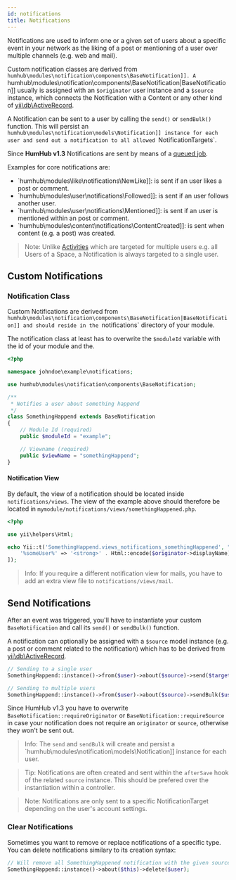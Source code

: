 ```yaml
---
id: notifications
title: Notifications
---
```


Notifications are used to inform one or a given set of users about a specific event in your network as the liking of a post or mentioning of a user over multiple channels (e.g. web and mail). 

Custom notification classes are derived from `humhub\modules\notification\components\BaseNotification]].
A `humhub\modules\notification\components\BaseNotification|BaseNotification]] usually is assigned with an
`$originator` user instance and a `$source` instance, which connects the Notification with a Content or any other kind of [yii\db\ActiveRecord](https://www.yiiframework.com/doc/api/2.0/yii-db-activerecord).

A Notification can be sent to a user by calling the `send()` or `sendBulk()` function. This will persist an `humhub\modules\notification\models\Notification]] instance for each user and send out a notification to all allowed `NotificationTargets`.

Since **HumHub v1.3** Notifications are sent by means of a [queued job](../admin/asynchronous-tasks.md).

Examples for core notifications are:

 - `humhub\modules\like\notifications\NewLike]]: is sent if an user likes a post or comment.
 - `humhub\modules\user\notifications\Followed]]: is sent if an user follows another user.
 - `humhub\modules\user\notifications\Mentioned]]: is sent if an user is mentioned within an post or comment.
 - `humhub\modules\content\notifications\ContentCreated]]: is sent when content (e.g. a post) was created.

> Note: Unlike [Activities](activities.md) which are targeted for multiple users e.g. all Users of a Space, a Notification is always targeted to a single user.

## Custom Notifications

### Notification Class

Custom Notifications are derived from `humhub\modules\notification\components\BaseNotification|BaseNotification]] and should reside in the `notifications` directory of your module.

The notification class at least has to overwrite the `$moduleId` variable with the id of your module and the.

```php
<?php

namespace johndoe\example\notifications;

use humhub\modules\notification\components\BaseNotification;

/**
 * Notifies a user about something happend
 */
class SomethingHappend extends BaseNotification
{
    // Module Id (required)
    public $moduleId = "example";

    // Viewname (required)
    public $viewName = "somethingHappend";
}
```

#### Notification View

By default, the view of a notification should be located inside `notifications/views`.
The view of the example above should therefore be located in `mymodule/notifications/views/somethingHappened.php`.

```php
<?php

use yii\helpers\Html;

echo Yii::t('SomethingHappend.views_notifications_somethingHappened', "%someUser% did something cool.", [
    '%someUser%' => '<strong>' . Html::encode($originator->displayName) . '</strong>'
]);
```

> Info: If you require a different notification view for mails, you have to add an extra view file to `notifications/views/mail`. 

## Send Notifications

After an event was triggered, you'll have to instantiate your custom `BaseNotification` and call its
`send()` or `sendBulk()` function.

A notification can optionally be assigned with a `$source` model instance (e.g. a post or comment related to the notification) which has to be derived from [yii\db\ActiveRecord](https://www.yiiframework.com/doc/api/2.0/yii-db-activerecord).

```php
// Sending to a single user
SomethingHappend::instance()->from($user)->about($source)->send($targetUser);

// Sending to multiple users
SomethingHappend::instance()->from($user)->about($source)->sendBulk($users);
```

Since HumHub v1.3 you have to overwrite `BaseNotification::requireOriginator` or `BaseNotification::requireSource` in case your notification does not require an
`originator` or `source`, otherwise they won't be sent out.

> Info: The `send` and `sendBulk` will create and persist a `humhub\modules\notification\models\Notification]] instance for each user.

> Tip: Notifications are often created and sent within the `afterSave` hook of the related `source` instance. This should be prefered over the instantiation within a controller.

> Note: Notifications are only sent to a specific NotificationTarget depending on the user's account settings.

### Clear Notifications

Sometimes you want to remove or replace notifications of a specific type.
You can delete notifications similary to its creation syntax:

```php
// Will remove all SomethingHappened notification with the given source for the given $user
SomethingHappend::instance()->about($this)->delete($user);
```